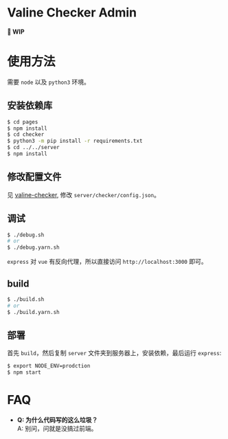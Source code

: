 # Valine Checker Admin
**🚧 WIP**

# 使用方法
需要 `node` 以及 `python3` 环境。
## 安装依赖库
```bash
$ cd pages
$ npm install
$ cd checker
$ python3 -m pip install -r requirements.txt
$ cd ../../server
$ npm install
```
## 修改配置文件
见 [valine-checker](https://github.com/Sheey11/valine-checker#%E4%BD%BF%E7%94%A8%E6%96%B9%E6%B3%95), 修改 `server/checker/config.json`。
## 调试
```bash
$ ./debug.sh
# or
$ ./debug.yarn.sh
```
`express` 对 `vue` 有反向代理，所以直接访问 `http://localhost:3000` 即可。

## build
```bash
$ ./build.sh
# or
$ ./build.yarn.sh
```

## 部署
首先 `build`，然后复制 `server` 文件夹到服务器上，安装依赖，最后运行 `express`:
```bash
$ export NODE_ENV=prodction
$ npm start
```
# FAQ
- **Q: 为什么代码写的这么垃圾？**  
  A: 别问，问就是没搞过前端。